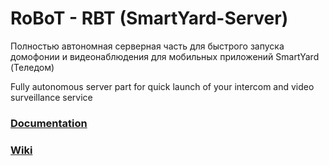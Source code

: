 # RoBoT - RBT (SmartYard-Server)
Полностью автономная серверная часть для быстрого запуска домофонии и видеонаблюдения для мобильных приложений SmartYard (Теледом)

Fully autonomous server part for quick launch of your intercom and video surveillance service

### [Documentation](https://github.com/rosteleset/SmartYard-Server/tree/main/install)
### [Wiki](https://github.com/rosteleset/SmartYard-Server/wiki)
